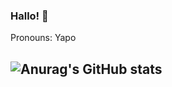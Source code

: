 ### Hallo! 👋
Pronouns: Yapo


![Anurag's GitHub stats](https://github-readme-stats.vercel.app/api?username=naufalrizq&show_icons=true&theme=transparent)
-
<!--
**naufalrizq/naufalrizq** is a ✨ _special_ ✨ repository because its `README.md` (this file) appears on your GitHub profile.

Here are some ideas to get you started:

- 🔭 I’m currently working on ...
- 🌱 I’m currently learning ...
- 👯 I’m looking to collaborate on ...
- 🤔 I’m looking for help with ...
- 💬 Ask me about ...
- 📫 How to reach me: ...
- 😄 Pronouns: ...
- ⚡ Fun fact: ...
-->
